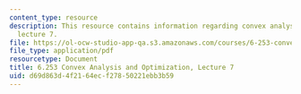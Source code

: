 ```yaml
---
content_type: resource
description: This resource contains information regarding convex analysis and optimization,
  lecture 7.
file: https://ol-ocw-studio-app-qa.s3.amazonaws.com/courses/6-253-convex-analysis-and-optimization-spring-2012/d69d863d4f2164ecf27850221ebb3b59_MIT6_253S12_lec07.pdf
file_type: application/pdf
resourcetype: Document
title: 6.253 Convex Analysis and Optimization, Lecture 7
uid: d69d863d-4f21-64ec-f278-50221ebb3b59
---
```

